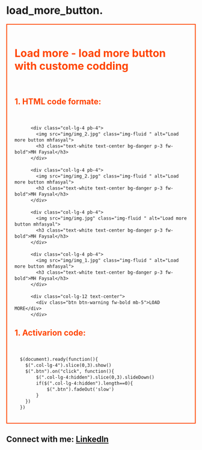 # load_more_button.
<div style="border: 2px solid orangered; padding: 20px;">
    <h1 style="color: orangered;">Load more - load more button with custome codding</h1><br>

<h2 style="color: orangered;">1. HTML code formate: </h2><br>
    

          <div class="col-lg-4 pb-4">
            <img src="img/img_2.jpg" class="img-fluid " alt="Load more button mhfasyal">
            <h3 class="text-white text-center bg-danger p-3 fw-bold">MH Faysal</h3>
          </div>

          <div class="col-lg-4 pb-4">
            <img src="img/img_2.jpg" class="img-fluid " alt="Load more button mhfasyal">
            <h3 class="text-white text-center bg-danger p-3 fw-bold">MH Faysal</h3>
          </div> 

          <div class="col-lg-4 pb-4">
            <img src="img/img.jpg" class="img-fluid " alt="Load more button mhfasyal">
            <h3 class="text-white text-center bg-danger p-3 fw-bold">MH Faysal</h3>
          </div>      

          <div class="col-lg-4 pb-4">
            <img src="img/img_1.jpg" class="img-fluid " alt="Load more button mhfasyal">
            <h3 class="text-white text-center bg-danger p-3 fw-bold">MH Faysal</h3>
          </div>

          <div class="col-lg-12 text-center">
            <div class="btn btn-warning fw-bold mb-5">LOAD MORE</div>
          </div>



<h2 style="color: orangered;">1. Activarion code: </h2><br>


      $(document).ready(function(){
        $(".col-lg-4").slice(0,3).show()
        $(".btn").on("click", function(){
            $(".col-lg-4:hidden").slice(0,3).slideDown()
            if($(".col-lg-4:hidden").length==0){
                $(".btn").fadeOut('slow')
            }
        })
      })

  </div>

  <h2>Connect with me: <a href="https://www.linkedin.com/in/mhfaysal124/"> LinkedIn</a></h2>
